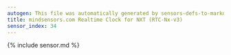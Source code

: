 ```yaml
---
autogen: This file was automatically generated by sensors-defs-to-markdown.py
title: mindsensors.com Realtime Clock for NXT (RTC-Nx-v3)
sensor_index: 34
---
```


{% include sensor.md %}

